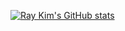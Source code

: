 [![Ray Kim's GitHub stats](https://github-readme-stats.vercel.app/api?username=Red-Portal&theme=nord)](https://github.com/anuraghazra/github-readme-stats)
